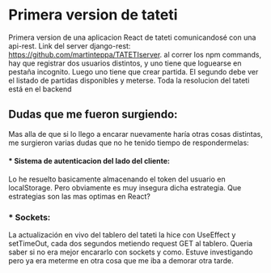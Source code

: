 # Primera version de tateti

Primera version de una aplicacion React de tateti comunicandosé con una api-rest. Link del server django-rest: https://github.com/martinteppa/TATETIserver. al correr los npm commands, hay que registrar dos usuarios distintos, y uno tiene que loguearse en pestaña incognito. Luego uno tiene que crear partida. El segundo debe ver el listado de partidas disponibles y meterse. Toda la resolucion del tateti está en el backend

## Dudas que me fueron surgiendo:

Mas alla de que si lo llego a encarar nuevamente haría otras cosas distintas, me surgieron varias dudas que no he tenido tiempo de respondermelas:

#### * Sistema de autenticacion del lado del cliente:

Lo he resuelto basicamente almacenando el token del usuario en localStorage. Pero obviamente es muy insegura dicha estrategia. Que estrategias son las mas optimas en React?

### * Sockets:

La actualización en vivo del tablero del tateti la hice con UseEffect y setTimeOut, cada dos segundos metiendo request GET al tablero. Queria saber si no era mejor encararlo con sockets y como. Estuve investigando pero ya era meterme en otra cosa que me iba a demorar otra tarde. 
